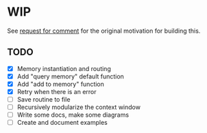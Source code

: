 # WIP

See [request for comment](motivation-rfc.md) for the original motivation for building this.

## TODO

- [x] Memory instantiation and routing
- [x] Add "query memory" default function
- [x] Add "add to memory" function
- [x] Retry when there is an error
- [ ] Save routine to file
- [ ] Recursively modularize the context window
- [ ] Write some docs, make some diagrams
- [ ] Create and document examples
